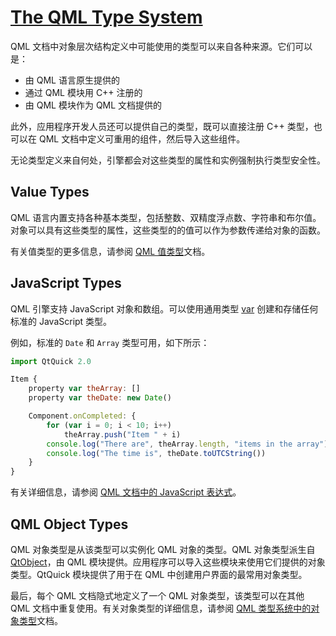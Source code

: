 # [The QML Type System](https://doc.qt.io/qt-6/qtqml-typesystem-topic.html)

QML 文档中对象层次结构定义中可能使用的类型可以来自各种来源。它们可以是：

- 由 QML 语言原生提供的
- 通过 QML 模块用 C++ 注册的
- 由 QML 模块作为 QML 文档提供的

此外，应用程序开发人员还可以提供自己的类型，既可以直接注册 C++ 类型，也可以在 QML 文档中定义可重用的组件，然后导入这些组件。

无论类型定义来自何处，引擎都会对这些类型的属性和实例强制执行类型安全性。

## Value Types

QML 语言内置支持各种基本类型，包括整数、双精度浮点数、字符串和布尔值。对象可以具有这些类型的属性，这些类型的的值可以作为参数传递给对象的函数。

有关值类型的更多信息，请参阅 [QML 值类型](<./QML Value Types.md>)文档。

## JavaScript Types

QML 引擎支持 JavaScript 对象和数组。可以使用通用类型 [var](https://doc.qt.io/qt-6/qml-var.html) 创建和存储任何标准的 JavaScript 类型。

例如，标准的 `Date` 和 `Array` 类型可用，如下所示：

```javascript
import QtQuick 2.0

Item {
    property var theArray: []
    property var theDate: new Date()

    Component.onCompleted: {
        for (var i = 0; i < 10; i++)
            theArray.push("Item " + i)
        console.log("There are", theArray.length, "items in the array")
        console.log("The time is", theDate.toUTCString())
    }
}
```

有关详细信息，请参阅 [QML 文档中的 JavaScript 表达式](https://doc.qt.io/qt-6/qtqml-javascript-expressions.html)。

## QML Object Types

QML 对象类型是从该类型可以实例化 QML 对象的类型。QML 对象类型派生自 [QtObject](https://doc.qt.io/qt-6/qml-qtqml-qtobject.html)，由 QML 模块提供。应用程序可以导入这些模块来使用它们提供的对象类型。QtQuick 模块提供了用于在 QML 中创建用户界面的最常用对象类型。

最后，每个 QML 文档隐式地定义了一个 QML 对象类型，该类型可以在其他 QML 文档中重复使用。有关对象类型的详细信息，请参阅 [QML 类型系统中的对象类型](<./QML Object Types.md>)文档。



<!-- 完成标志, 看不到, 请忽略! -->